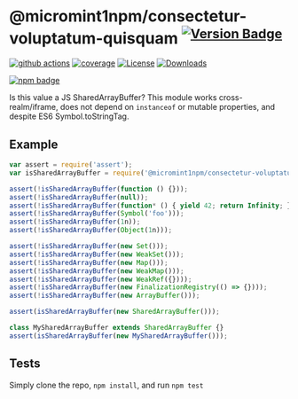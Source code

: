 # @micromint1npm/consectetur-voluptatum-quisquam <sup>[![Version Badge][npm-version-svg]][package-url]</sup>

[![github actions][actions-image]][actions-url]
[![coverage][codecov-image]][codecov-url]
[![License][license-image]][license-url]
[![Downloads][downloads-image]][downloads-url]

[![npm badge][npm-badge-png]][package-url]

Is this value a JS SharedArrayBuffer? This module works cross-realm/iframe, does not depend on `instanceof` or mutable properties, and despite ES6 Symbol.toStringTag.

## Example

```js
var assert = require('assert');
var isSharedArrayBuffer = require('@micromint1npm/consectetur-voluptatum-quisquam');

assert(!isSharedArrayBuffer(function () {}));
assert(!isSharedArrayBuffer(null));
assert(!isSharedArrayBuffer(function* () { yield 42; return Infinity; });
assert(!isSharedArrayBuffer(Symbol('foo')));
assert(!isSharedArrayBuffer(1n));
assert(!isSharedArrayBuffer(Object(1n)));

assert(!isSharedArrayBuffer(new Set()));
assert(!isSharedArrayBuffer(new WeakSet()));
assert(!isSharedArrayBuffer(new Map()));
assert(!isSharedArrayBuffer(new WeakMap()));
assert(!isSharedArrayBuffer(new WeakRef({})));
assert(!isSharedArrayBuffer(new FinalizationRegistry(() => {})));
assert(!isSharedArrayBuffer(new ArrayBuffer()));

assert(isSharedArrayBuffer(new SharedArrayBuffer()));

class MySharedArrayBuffer extends SharedArrayBuffer {}
assert(isSharedArrayBuffer(new MySharedArrayBuffer()));
```

## Tests
Simply clone the repo, `npm install`, and run `npm test`

[package-url]: https://npmjs.org/package/@micromint1npm/consectetur-voluptatum-quisquam
[npm-version-svg]: https://versionbadg.es/inspect-js/@micromint1npm/consectetur-voluptatum-quisquam.svg
[deps-svg]: https://david-dm.org/inspect-js/@micromint1npm/consectetur-voluptatum-quisquam.svg
[deps-url]: https://david-dm.org/inspect-js/@micromint1npm/consectetur-voluptatum-quisquam
[dev-deps-svg]: https://david-dm.org/inspect-js/@micromint1npm/consectetur-voluptatum-quisquam/dev-status.svg
[dev-deps-url]: https://david-dm.org/inspect-js/@micromint1npm/consectetur-voluptatum-quisquam#info=devDependencies
[npm-badge-png]: https://nodei.co/npm/@micromint1npm/consectetur-voluptatum-quisquam.png?downloads=true&stars=true
[license-image]: https://img.shields.io/npm/l/@micromint1npm/consectetur-voluptatum-quisquam.svg
[license-url]: LICENSE
[downloads-image]: https://img.shields.io/npm/dm/@micromint1npm/consectetur-voluptatum-quisquam.svg
[downloads-url]: https://npm-stat.com/charts.html?package=@micromint1npm/consectetur-voluptatum-quisquam
[codecov-image]: https://codecov.io/gh/inspect-js/@micromint1npm/consectetur-voluptatum-quisquam/branch/main/graphs/badge.svg
[codecov-url]: https://app.codecov.io/gh/inspect-js/@micromint1npm/consectetur-voluptatum-quisquam/
[actions-image]: https://img.shields.io/endpoint?url=https://github-actions-badge-u3jn4tfpocch.runkit.sh/inspect-js/@micromint1npm/consectetur-voluptatum-quisquam
[actions-url]: https://github.com/micromint1npm/consectetur-voluptatum-quisquam/actions
